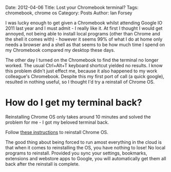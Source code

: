 Date: 2012-04-06
Title: Lost your Chromebook terminal?
Tags: chromebook, chrome os
Category: Posts
Author: Ian Forsey

I was lucky enough to get given a Chromebook whilst attending Google IO 2011 last year and I must admit - I really like it. At first I thought I would get annoyed, not being able to install local programs (other than Chrome and the shell it comes with) - however it seems 99% of what I do at home only needs a browser and a shell as that seems to be how much time I spend on my Chromebook compared my desktop these days.

The other day I turned on the Chromebook to find the terminal no longer worked. The usual Ctrl+Alt+T keyboard shortcut yielded no results. I know this problem didn't just effect me, because it also happened to my work colleague's Chromebook. Despite this my first port of call (a quick google), resulted in nothing useful, so I thought I'd try a reinstall of Chrome OS.

# How do I get my terminal back?

Reinstalling Chrome OS only takes around 10 minutes and solved the problem for me - I got my beloved terminal back.

Follow [these instructions](http://support.google.com/chromeos/bin/answer.py?hl=en&answer=1080595) to reinstall Chrome OS.

The good thing about being forced to run amost everything in the cloud is that when it comes to reinstalling the OS, you have nothing to lose! No local programs to reinstall. Provided you sync your settings, bookmarks, extensions and webstore apps to Google, you will automatically get them all back after the reinstall is complete.  

